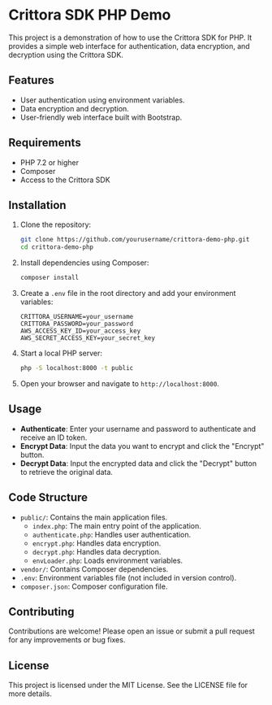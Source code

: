 # Crittora SDK PHP Demo

This project is a demonstration of how to use the Crittora SDK for PHP. It provides a simple web interface for authentication, data encryption, and decryption using the Crittora SDK.

## Features

- User authentication using environment variables.
- Data encryption and decryption.
- User-friendly web interface built with Bootstrap.

## Requirements

- PHP 7.2 or higher
- Composer
- Access to the Crittora SDK

## Installation

1. Clone the repository:

   ```bash
   git clone https://github.com/yourusername/crittora-demo-php.git
   cd crittora-demo-php
   ```

2. Install dependencies using Composer:

   ```bash
   composer install
   ```

3. Create a `.env` file in the root directory and add your environment variables:

   ```plaintext
   CRITTORA_USERNAME=your_username
   CRITTORA_PASSWORD=your_password
   AWS_ACCESS_KEY_ID=your_access_key
   AWS_SECRET_ACCESS_KEY=your_secret_key
   ```

4. Start a local PHP server:

   ```bash
   php -S localhost:8000 -t public
   ```

5. Open your browser and navigate to `http://localhost:8000`.

## Usage

- **Authenticate**: Enter your username and password to authenticate and receive an ID token.
- **Encrypt Data**: Input the data you want to encrypt and click the "Encrypt" button.
- **Decrypt Data**: Input the encrypted data and click the "Decrypt" button to retrieve the original data.

## Code Structure

- `public/`: Contains the main application files.
  - `index.php`: The main entry point of the application.
  - `authenticate.php`: Handles user authentication.
  - `encrypt.php`: Handles data encryption.
  - `decrypt.php`: Handles data decryption.
  - `envLoader.php`: Loads environment variables.
- `vendor/`: Contains Composer dependencies.
- `.env`: Environment variables file (not included in version control).
- `composer.json`: Composer configuration file.

## Contributing

Contributions are welcome! Please open an issue or submit a pull request for any improvements or bug fixes.

## License

This project is licensed under the MIT License. See the LICENSE file for more details.
